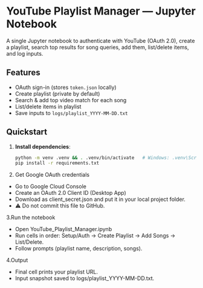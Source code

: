 # YouTube Playlist Manager — Jupyter Notebook

A single Jupyter notebook to authenticate with YouTube (OAuth 2.0), create a playlist, search top results for song queries, add them, list/delete items, and log inputs.

## Features
- OAuth sign-in (stores `token.json` locally)
- Create playlist (private by default)
- Search & add top video match for each song
- List/delete items in playlist
- Save inputs to `logs/playlist_YYYY-MM-DD.txt`

## Quickstart
1. **Install dependencies**:
   ```bash
   python -m venv .venv && . .venv/bin/activate   # Windows: .venv\Scripts\activate
   pip install -r requirements.txt

2. Get Google OAuth credentials
- Go to Google Cloud Console
- Create an OAuth 2.0 Client ID (Desktop App)
- Download as client_secret.json and put it in your local project folder.
- ⚠️ Do not commit this file to GitHub.

3.Run the notebook
- Open YouTube_Playlist_Manager.ipynb
- Run cells in order: Setup/Auth → Create Playlist → Add Songs → List/Delete.
- Follow prompts (playlist name, description, songs).

4.Output
- Final cell prints your playlist URL.
- Input snapshot saved to logs/playlist_YYYY-MM-DD.txt.
